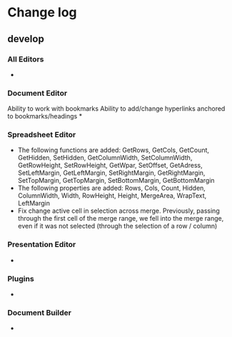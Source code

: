 # Change log
## develop
### All Editors
* 

### Document Editor
Ability to work with bookmarks
Ability to add/change hyperlinks anchored to bookmarks/headings
* 

### Spreadsheet Editor
* The following functions are added: GetRows, GetCols, GetCount, GetHidden, SetHidden, GetColumnWidth, SetColumnWidth, GetRowHeight, SetRowHeight, GetWpar, SetOffset, 
GetAdress, SetLeftMargin, GetLeftMargin, SetRightMargin, GetRightMargin, SetTopMargin, GetTopMargin, SetBottomMargin, GetBottomMargin
* The following properties are added: Rows, Cols, Count, Hidden, ColumnWidth, Width, RowHeight, Height, MergeArea, WrapText, LeftMargin
* Fix change active cell in selection across merge. Previously, passing through the first cell of the merge range, we fell into the merge range, even if it was not selected (through the selection of a row / column)

### Presentation Editor
* 

### Plugins
* 

### Document Builder
* 
